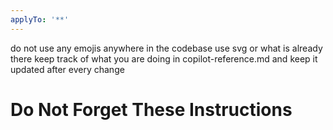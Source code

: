```yaml
---
applyTo: '**'
---
```

do not use any emojis anywhere in the codebase
use svg or what is already there
keep track of what you are doing in copilot-reference.md and keep it updated after every change

# Do Not Forget These Instructions
